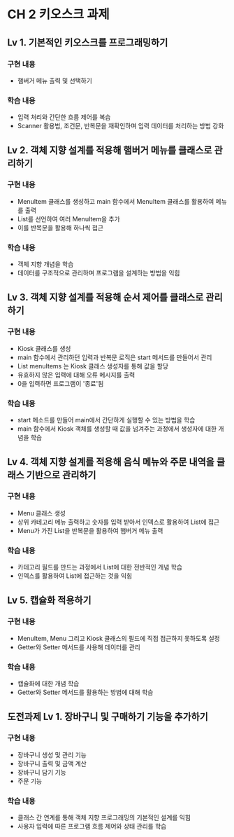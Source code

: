 # CH 2 키오스크 과제
## Lv 1. 기본적인 키오스크를 프로그래밍하기
### 구현 내용
- 햄버거 메뉴 출력 및 선택하기
### 학습 내용
- 입력 처리와 간단한 흐름 제어를 복습
- Scanner 활용법, 조건문, 반복문을 재확인하며 입력 데이터를 처리하는 방법 강화

## Lv 2. 객체 지향 설계를 적용해 햄버거 메뉴를 클래스로 관리하기
### 구현 내용
- MenuItem  클래스를 생성하고 main 함수에서 MenuItem 클래스를 활용하여 메뉴를 출력
- List를 선언하여 여러 MenuItem을 추가
- 이를 반목문을 활용해 하나씩 접근
### 학습 내용
- 객체 지향 개념을 학습
- 데이터를 구조적으로 관리하며 프로그램을 설계하는 방법을 익힘

## Lv 3. 객체 지향 설계를 적용해 순서 제어를 클래스로 관리하기
### 구현 내용
- Kiosk 클래스를 생성
- main 함수에서 관리하던 입력과 반복문 로직은 start 메서드를 만들어서 관리
- List<MenuItem> menuItems 는 Kiosk 클래스 생성자를 통해 값을 할당
- 유효하지 않은 입력에 대해 오류 메시지를 출력
- 0을 입력하면 프로그램이 '종료'됨
### 학습 내용
- start 메소드를 만들어 main에서 간단하게 실행할 수 있는 방법을 학습
- main 함수에서 Kiosk 객체를 생성할 때 값을 넘겨주는 과정에서 생성자에 대한 개념을 학습

## Lv 4. 객체 지향 설계를 적용해 음식 메뉴와 주문 내역을 클래스 기반으로 관리하기
### 구현 내용
- Menu 클래스 생성
- 상위 카테고리 메뉴 출력하고 숫자를 입력 받아서 인덱스로 활용하여 List에 접근
- Menu가 가진 List<MenuItem>을 반복문을 활용하여 햄버거 메뉴 출력
### 학습 내용
- 카테고리 필드를 만드는 과정에서 List에 대한 전반적인 개념 학습
- 인덱스를 활용하여 List에 접근하는 것을 익힘

## Lv 5. 캡슐화 적용하기
### 구현 내용
- MenuItem, Menu 그리고 Kiosk 클래스의 필드에 직접 접근하지 못하도록 설정
- Getter와 Setter 메서드를 사용해 데이터를 관리
### 학습 내용
- 캡슐화에 대한 개념 학습
- Getter와 Setter 메서드를 활용하는 방법에 대해 학습

## 도전과제 Lv 1. 장바구니 및 구매하기 기능을 추가하기
### 구현 내용
- 장바구니 생성 및 관리 기능
- 장바구니 출력 및 금액 계산
- 장바구니 담기 기능
- 주문 기능
### 학습 내용
- 클래스 간 연계를 통해 객체 지향 프로그래밍의 기본적인 설계를 익힘
- 사용자 입력에 따른 프로그램 흐름 제어와 상태 관리를 학습

